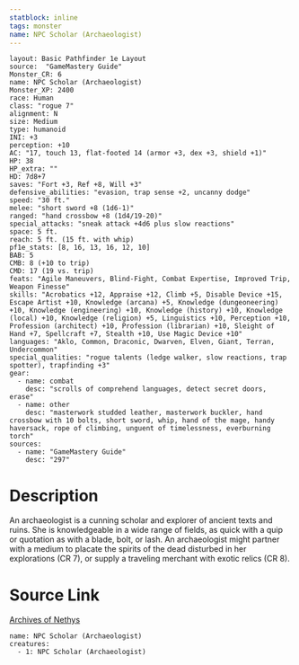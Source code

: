 ```yaml
---
statblock: inline
tags: monster
name: NPC Scholar (Archaeologist)
---
```

```statblock
layout: Basic Pathfinder 1e Layout
source:  "GameMastery Guide"
Monster_CR: 6
name: NPC Scholar (Archaeologist)
Monster_XP: 2400
race: Human
class: "rogue 7"
alignment: N
size: Medium
type: humanoid
INI: +3
perception: +10
AC: "17, touch 13, flat-footed 14 (armor +3, dex +3, shield +1)"
HP: 38
HP_extra: ""
HD: 7d8+7
saves: "Fort +3, Ref +8, Will +3"
defensive_abilities: "evasion, trap sense +2, uncanny dodge"
speed: "30 ft."
melee: "short sword +8 (1d6-1)"
ranged: "hand crossbow +8 (1d4/19-20)"
special_attacks: "sneak attack +4d6 plus slow reactions"
space: 5 ft.
reach: 5 ft. (15 ft. with whip)
pf1e_stats: [8, 16, 13, 16, 12, 10]
BAB: 5
CMB: 8 (+10 to trip)
CMD: 17 (19 vs. trip)
feats: "Agile Maneuvers, Blind-Fight, Combat Expertise, Improved Trip, Weapon Finesse"
skills: "Acrobatics +12, Appraise +12, Climb +5, Disable Device +15, Escape Artist +10, Knowledge (arcana) +5, Knowledge (dungeoneering) +10, Knowledge (engineering) +10, Knowledge (history) +10, Knowledge (local) +10, Knowledge (religion) +5, Linguistics +10, Perception +10, Profession (architect) +10, Profession (librarian) +10, Sleight of Hand +7, Spellcraft +7, Stealth +10, Use Magic Device +10"
languages: "Aklo, Common, Draconic, Dwarven, Elven, Giant, Terran, Undercommon"
special_qualities: "rogue talents (ledge walker, slow reactions, trap spotter), trapfinding +3"
gear:
  - name: combat
    desc: "scrolls of comprehend languages, detect secret doors, erase"
  - name: other
    desc: "masterwork studded leather, masterwork buckler, hand crossbow with 10 bolts, short sword, whip, hand of the mage, handy haversack, rope of climbing, unguent of timelessness, everburning torch"
sources:
  - name: "GameMastery Guide"
    desc: "297"
```
# Description
An archaeologist is a cunning scholar and explorer of ancient texts and ruins. She is knowledgeable in a wide range of fields, as quick with a quip or quotation as with a blade, bolt, or lash. An archaeologist might partner with a medium to placate the spirits of the dead disturbed in her explorations (CR 7), or supply a traveling merchant with exotic relics (CR 8).
# Source Link
[Archives of Nethys](https://aonprd.com/NPCDisplay.aspx?ItemName=Scholar%20(Archaeologist))
```encounter-table
name: NPC Scholar (Archaeologist)
creatures:
  - 1: NPC Scholar (Archaeologist)
```
